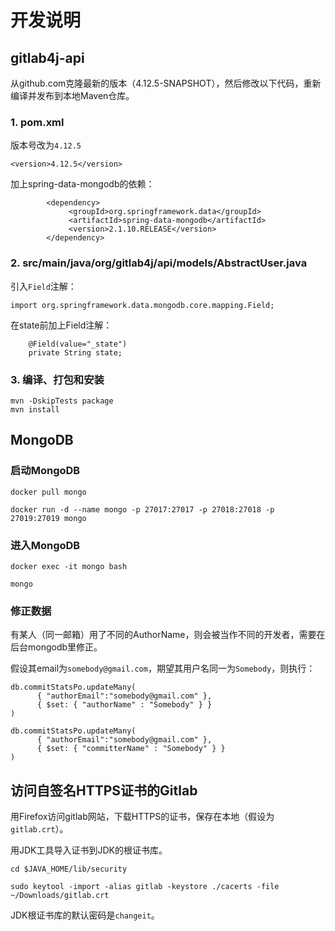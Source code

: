 # 开发说明

## gitlab4j-api

从github.com克隆最新的版本（4.12.5-SNAPSHOT），然后修改以下代码，重新编译并发布到本地Maven仓库。

### 1. pom.xml

版本号改为`4.12.5`

```
<version>4.12.5</version>
```

加上spring-data-mongodb的依赖：

```
        <dependency>
             <groupId>org.springframework.data</groupId>
             <artifactId>spring-data-mongodb</artifactId>
             <version>2.1.10.RELEASE</version>
        </dependency>
```

### 2. src/main/java/org/gitlab4j/api/models/AbstractUser.java

引入`Field`注解：

```
import org.springframework.data.mongodb.core.mapping.Field;
```

在state前加上Field注解：

```
    @Field(value="_state")
    private String state;
```

### 3. 编译、打包和安装

```
mvn -DskipTests package
mvn install
```


## MongoDB

### 启动MongoDB

```
docker pull mongo

docker run -d --name mongo -p 27017:27017 -p 27018:27018 -p 27019:27019 mongo
```

### 进入MongoDB

```
docker exec -it mongo bash

mongo
```

### 修正数据

有某人（同一邮箱）用了不同的AuthorName，则会被当作不同的开发者，需要在后台mongodb里修正。

假设其email为`somebody@gmail.com`，期望其用户名同一为`Somebody`，则执行：

```
db.commitStatsPo.updateMany(
      { "authorEmail":"somebody@gmail.com" },
      { $set: { "authorName" : "Somebody" } }
)

db.commitStatsPo.updateMany(
      { "authorEmail":"somebody@gmail.com" },
      { $set: { "committerName" : "Somebody" } }
)

```


## 访问自签名HTTPS证书的Gitlab

用Firefox访问gitlab网站，下载HTTPS的证书，保存在本地（假设为`gitlab.crt`）。

用JDK工具导入证书到JDK的根证书库。

```
cd $JAVA_HOME/lib/security

sudo keytool -import -alias gitlab -keystore ./cacerts -file ~/Downloads/gitlab.crt
```

JDK根证书库的默认密码是`changeit`。

